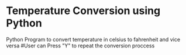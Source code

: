 # Temperature Conversion using Python
Python Program to convert temperature in celsius to fahrenheit  and vice versa
#User can Press "Y" to repeat the conversion proccess
